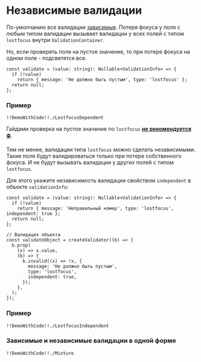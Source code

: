 # Независимые валидации

По-умолчанию все валидации [зависимые](#/dependent-validation). Потеря фокуса у поля с любым типом валидации вызывает валидации у всех полей с типом `lostfocus` внутри `ValidationContainer`.

Но, если проверять поля на пустое значение, то при потере фокуса на одном поле - подсветятся все.

    const validate = (value: string): Nullable<ValidationInfo> => {
      if (!value)
        return { message: 'Не должно быть пустым', type: 'lostfocus' };
      return null;
    };

### Пример

    !!DemoWithCode!!./LostfocusDependent

Гайдами проверка на пустое значение по `lostfocus` [**не рекомендуется**⛔](https://guides.kontur.ru/principles/validation/#09).

Тем не менее, валидации типа `lostfocus` можно сделать независимыми.
Такие поля будут валидироваться только при потере собственного фокуса. И не будут вызывать валидации у других полей с типом `lostfocus`.

Для этого укажите независимость валидации свойством `independent` в объекте `validationInfo`:

    const validate = (value: string): Nullable<ValidationInfo> => {
      if (!value)
        return { message: 'Неправильный номер', type: 'lostfocus', independent: true };
      return null;
    };

    // Валидация объекта
    const validateObject = createValidator((b) => {
      b.prop(
        (x) => x.value,
        (b) => {
          b.invalid((x) => !x, {
            message: 'Не должно быть пустым',
            type: 'lostfocus',
            independent: true,
          });
        },
      );
    });


### Пример

    !!DemoWithCode!!./LostfocusIndependent

### Зависимые и независимые валидации в одной форме

    !!DemoWithCode!!./Mixture

